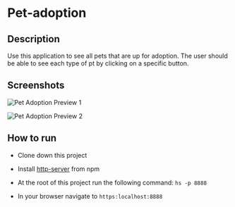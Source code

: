 # Pet-adoption

## Description
Use this application to see all pets that are up for adoption. The user should be able to see each type of pt by clicking on a specific button.

## Screenshots
![Pet Adoption Preview 1]()

![Pet Adoption Preview 2]()

## How to run
* Clone down this project 
* Install [http-server](https://www.npmjs.com/package/http-server) from npm
* At the root of this project run the following command: `hs -p 8888`



* In your browser navigate to `https:localhost:8888`